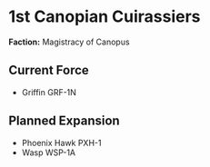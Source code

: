 # 1st Canopian Cuirassiers
**Faction:** Magistracy of Canopus
## Current Force
- Griffin GRF-1N
## Planned Expansion
- Phoenix Hawk PXH-1
- Wasp WSP-1A
